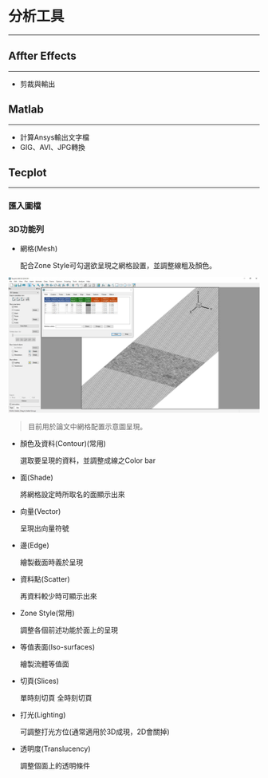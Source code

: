 # 分析工具
---
## Affter Effects
---
- 剪裁與輸出

## Matlab
---
- 計算Ansys輸出文字檔
- GIG、AVI、JPG轉換

## Tecplot
---
### 匯入圖檔
### 3D功能列
- 網格(Mesh)
  
  配合Zone Style可勾選欲呈現之網格設置，並調整線粗及顏色。

![網格功能](/docs/images/Mesh.jpg)

>目前用於論文中網格配置示意圖呈現。

- 顏色及資料(Contour)(常用)
  
  選取要呈現的資料，並調整成線之Color bar
  
- 面(Shade)
  
  將網格設定時所取名的面顯示出來
   
- 向量(Vector)
  
  呈現出向量符號
  
- 邊(Edge)
  
  繪製截面時義於呈現
  
- 資料點(Scatter)
  
  再資料較少時可顯示出來
  
- Zone Style(常用)
  
  調整各個前述功能於面上的呈現
  
- 等值表面(Iso-surfaces)
  
  繪製流體等值面
  
- 切頁(Slices)
  
  單時刻切頁
  全時刻切頁
  
- 打光(Lighting)
  
  可調整打光方位(通常適用於3D成現，2D會關掉)
  
- 透明度(Translucency)
  
  調整個面上的透明條件
